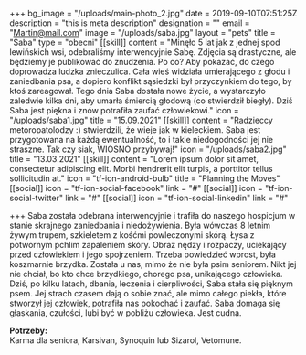 +++
bg_image = "/uploads/main-photo_2.jpg"
date = 2019-09-10T07:51:25Z
description = "this is meta description"
designation = ""
email = "Martin@mail.com"
image = "/uploads/saba.jpg"
layout = "pets"
title = "Saba"
type = "obecni"
[[skill]]
content = "Minęło 5 lat jak z jednej spod lewińskich wsi, odebraliśmy interwencyjnie Sabę. Zdjęcia są drastyczne, ale będziemy je publikować do znudzenia. Po co? Aby pokazać, do czego doprowadza ludzka znieczulica. Cała wieś widziała umierającego z głodu i zaniedbania psa, a dopiero konflikt sąsiedzki był przyczynkiem do tego, by ktoś zareagował. Tego dnia Saba dostała nowe życie, a wystarczyło zaledwie kilka dni, aby umarła śmiercią głodową (co stwierdził biegły). Dziś Saba jest piękna i znów potrafiła zaufać człowiekowi."
icon = "/uploads/saba1.jpg"
title = "15.09.2021"
[[skill]]
content = "Radzieccy metoropatolodzy :) stwierdzili, że wieje jak w kieleckiem. Saba jest przygotowana na każdą ewentualność, to i takie niedogodności jej nie straszne. Tak czy siak, WIOSNO przybywaj!"
icon = "/uploads/saba2.jpg"
title = "13.03.2021"
[[skill]]
content = "Lorem ipsum dolor sit amet, consectetur adipiscing elit. Morbi hendrerit elit turpis, a porttitor tellus sollicitudin at."
icon = "tf-ion-android-bulb"
title = "Planning the Moves"
[[social]]
icon = "tf-ion-social-facebook"
link = "#"
[[social]]
icon = "tf-ion-social-twitter"
link = "#"
[[social]]
icon = "tf-ion-social-linkedin"
link = "#"

+++
Saba została odebrana interwencyjnie i trafiła do naszego hospicjum w stanie skrajnego zaniedbania i niedożywienia. Była wówczas 8 letnim żywym trupem, szkieletem z kośćmi powleczonymi skórą. Łysa z potwornym pchlim zapaleniem skóry. Obraz nędzy i rozpaczy, uciekający przed człowiekiem i jego spojrzeniem. Trzeba powiedzieć wprost, była koszmarnie brzydka. Została u nas, mimo że nie była psim seniorem. Nikt jej nie chciał, bo kto chce brzydkiego, chorego psa, unikającego człowieka. Dziś, po kilku latach, dbania, leczenia i cierpliwości, Saba stała się pięknym psem. Jej strach czasem dają o sobie znać, ale mimo całego piekła, które stworzył jej człowiek, potrafiła nas pokochać i zaufać. Saba domaga się głaskania, czułości, lubi być w pobliżu człowieka. Jest cudna.

**Potrzeby:**  
Karma dla seniora, Karsivan, Synoquin lub Sizarol, Vetomune.